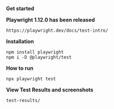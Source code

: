 **Get started**

**Playwright 1.12.0 has been released**
```
https://playwright.dev/docs/test-intro/
```

**Installation**

```
npm install playwright
npm i -D @playwright/test
```
**How to run**
```
npx playwright test
```
**View Test Results and screenshots**
```
test-results/
```





